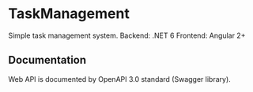 # TaskManagement
Simple task management system.
Backend: .NET 6
Frontend: Angular 2+

## Documentation
Web API is documented by OpenAPI 3.0 standard (Swagger library).

